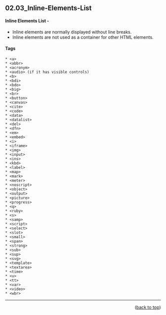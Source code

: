 <a name="topage"></a>

## 02.03_Inline-Elements-List

 
#### Inline Elements List - 
* Inline elements are normally displayed without line breaks.
* Inline elements are not used as a container for other HTML elements.

#### Tags

```
* <a>
* <abbr>
* <acronym>
* <audio> (if it has visible controls)
* <b>
* <bdi>
* <bdo>
* <big>
* <br>
* <button>
* <canvas>
* <cite>
* <code>
* <data>
* <datalist>
* <del>
* <dfn>
* <em>
* <embed>
* <i>
* <iframe>
* <img>
* <input>
* <ins>
* <kbd>
* <label>
* <map>
* <mark>
* <meter>
* <noscript>
* <object>
* <output>
* <picture>
* <progress>
* <q>
* <ruby>
* <s>
* <samp>
* <script>
* <select>
* <slot>
* <small>
* <span>
* <strong>
* <sub>
* <sup>
* <svg>
* <template>
* <textarea>
* <time>
* <u>
* <tt>
* <var>
* <video>
* <wbr>
```


----

<p align="right">(<a href="#topage">back to top</a>)</p>
<br/>
<br/>
